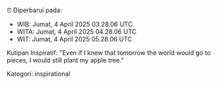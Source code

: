 ⏰ Diperbarui pada:
- WIB: Jumat, 4 April 2025 03.28.06 UTC
- WITA: Jumat, 4 April 2025 04.28.06 UTC
- WIT: Jumat, 4 April 2025 05.28.06 UTC

Kutipan Inspiratif:
"Even if I knew that tomorrow the world would go to pieces, I would still plant my apple tree."


Kategori: inspirational

